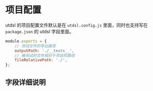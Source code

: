 # 项目配置

utdsl 的项目配置文件默认是在 `utdsl.config.js` 里面，同时也支持写在 `package.json` 的 utdsl 字段里面。

```javascript
module.exports = {
    // 测试文件的导出路径
    outputPath: './__tests__',
    // 被测试的文件相对于项目的路径
    fileRelativePath: './',
};
```

## 字段详细说明
